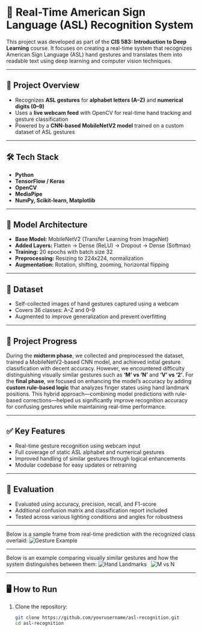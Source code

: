 # 🤟 Real-Time American Sign Language (ASL) Recognition System

This project was developed as part of the **CIS 583: Introduction to Deep Learning** course. It focuses on creating a real-time system that recognizes American Sign Language (ASL) hand gestures and translates them into readable text using deep learning and computer vision techniques.

---

## 📌 Project Overview

- Recognizes **ASL gestures** for **alphabet letters (A–Z)** and **numerical digits (0–9)**
- Uses a **live webcam feed** with OpenCV for real-time hand tracking and gesture classification
- Powered by a **CNN-based MobileNetV2 model** trained on a custom dataset of ASL gestures

---

## 🛠️ Tech Stack

- **Python**
- **TensorFlow / Keras**
- **OpenCV**
- **MediaPipe**
- **NumPy, Scikit-learn, Matplotlib**

---

## 🧠 Model Architecture

- **Base Model:** MobileNetV2 (Transfer Learning from ImageNet)
- **Added Layers:** Flatten → Dense (ReLU) → Dropout → Dense (Softmax)
- **Training:** 20 epochs with batch size 32
- **Preprocessing:** Resizing to 224x224, normalization
- **Augmentation:** Rotation, shifting, zooming, horizontal flipping

---

## 📂 Dataset

- Self-collected images of hand gestures captured using a webcam
- Covers 36 classes: A–Z and 0–9
- Augmented to improve generalization and prevent overfitting

---

## 🚀 Project Progress

During the **midterm phase**, we collected and preprocessed the dataset, trained a MobileNetV2-based CNN model, and achieved initial gesture classification with decent accuracy. However, we encountered difficulty distinguishing visually similar gestures such as **‘M’ vs ‘N’** and **‘V’ vs ‘2’**. For the **final phase**, we focused on enhancing the model’s accuracy by adding **custom rule-based logic** that analyzes finger states using hand landmark positions. This hybrid approach—combining model predictions with rule-based corrections—helped us significantly improve recognition accuracy for confusing gestures while maintaining real-time performance.

---

## ✅ Key Features

- Real-time gesture recognition using webcam input
- Full coverage of static ASL alphabet and numerical gestures
- Improved handling of similar gestures through logical enhancements
- Modular codebase for easy updates or retraining

---

## 🧪 Evaluation

- Evaluated using accuracy, precision, recall, and F1-score
- Additional confusion matrix and classification report included
- Tested across various lighting conditions and angles for robustness

---

Below is a sample frame from real-time prediction with the recognized class overlaid:
![Gesture Example](https://github.com/user-attachments/assets/87d771fa-77c3-4dcc-8ea2-2ee1bf51f761)

---

Below is an example comparing visually similar gestures and how the system distinguishes between them:
![Hand Landmarks](https://github.com/user-attachments/assets/606a8314-6777-4425-9e1c-4342d60c1c0b)
&nbsp;
![M vs N](https://github.com/user-attachments/assets/7b485785-c4b8-40f7-adf2-d612971149b3)

---

## 🖥️ How to Run

1. Clone the repository:
   ```bash
   git clone https://github.com/yourusername/asl-recognition.git
   cd asl-recognition
